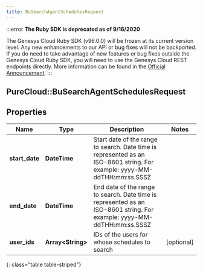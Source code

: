 ```yaml
---
title: BuSearchAgentSchedulesRequest
---
```


:::error
**The Ruby SDK is deprecated as of 9/16/2020**

The Genesys Cloud Ruby SDK (v96.0.0) will be frozen at its current version level. Any new enhancements to our API or bug fixes will not be backported. If you do need to take advantage of new features or bug fixes outside the Genesys Cloud Ruby SDK, you will need to use the Genesys Cloud REST endpoints directly. More information can be found in the [Official Announcement](https://developer.mypurecloud.com/forum/t/announcement-genesys-cloud-ruby-sdk-end-of-life/8850).
:::


## PureCloud::BuSearchAgentSchedulesRequest

## Properties

|Name | Type | Description | Notes|
|------------ | ------------- | ------------- | -------------|
| **start_date** | **DateTime** | Start date of the range to search. Date time is represented as an ISO-8601 string. For example: yyyy-MM-ddTHH:mm:ss.SSSZ | |
| **end_date** | **DateTime** | End date of the range to search. Date time is represented as an ISO-8601 string. For example: yyyy-MM-ddTHH:mm:ss.SSSZ | |
| **user_ids** | **Array&lt;String&gt;** | IDs of the users for whose schedules to search | [optional] |
{: class="table table-striped"}



